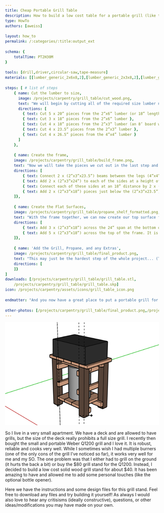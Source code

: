 ```yaml
---
title: Cheap Portable Grill Table
description: How to build a low cost table for a portable grill (like the Weber Q1200).
type: HowTo
authors: [aweiss]

layout: how_to
permalink: /:categories/:title:output_ext

schema: {
    totalTime: PT2H30M
}

tools: [drill,driver,circular-saw,tape-measure]
materials: [[lumber_generic_2x6x8,2],[lumber_generic_2x3x8,2],[lumber_generic_4x4x8,2],[screws_deck_1.5in,1]]

steps: [ # list of steps
    { name: Cut the lumber to size,
      image: /projects/carpentry/grill_table/cut_wood.png,
      text: "We will begin by cutting all of the required size lumber needed for the stand. While I used a circular saw for this step, I must say that I really wished I'd had a miter saw. This is especially useful for the 4x4 lumber because my circular saw cant cut deep enough to make it through in a single cut.",
      directions: [
        { text: Cut 5 x 20” pieces from the 2”x6” lumber (or 18” length if you don't want the top surface to overhang) },
        { text: Cut 3 x 18” pieces from the 2”x6” lumber },
        { text: Cut 4 x 18” pieces from the 2”x3” lumber (an 8’ board will produce 4 x 18” pieces plus a single board just about 23.5” after accounting for the kerf) },
        { text: Cut 4 x 23.5” pieces from the 2”x3” lumber },
        { text: Cut 4 x 26.5” pieces from the 4”x4” lumber }
      ]
    },

    { name: Create the frame,
    image: /projects/carpentry/grill_table/build_frame.png,
    text: "Now we will take the pieces we cut out in the last step and assemble the frame of the stand. Here we could drill pilot holes to be exact, but self tapping deck screws and a driver make quick work of the assembly.",
    directions: [
        { text: Connect 2 x (2”x3”x23.5”) beams between the legs (4”x4”x26.5” pieces) flush with (or slightly above) the top of the 4”x4” beams at a 23.5” distance to create two sides. },
        { text: Add 2 x (2”x3”x24”) to each of the sides at a height of 1.5” inches from the bottom of the 4”x4” beams. },
        { text: Connect each of these sides at an 18” distance by 2 x (2”x3”x18”) pieces at a height of 12” },
        { text: Add 2 x (2”x3”x18”) pieces just below the (2”x3”x23.5”) sections added in part A }
    ]},

    { name: Create the Flat Surfaces,
    image: /projects/carpentry/grill_table/propane_shelf_formatted.png,
    text: "With the frame together, we can now create our top surface for the grill bottom shelf which will hold the propane bottle. Again some self tapping deck screws and a driver make quick work of this job.",
    directions: [
        { text: Add 3 x (2”x3”x18”) across the 24” span at the bottom of the frame to create a flat surface between the legs.},
        { text: Add 5 x (2”x3”x18”) across the top of the frame. It is recommended these are only screwed into the (2”x3”x23.5”) cross-beams and NOT the 4”x4” legs. This provides for easier dissasembly for moving}
    ]},

    { name: 'Add the Grill, Propane, and any Extras',
    image: /projects/carpentry/grill_table/final_product.png,
    text: "This may just be the hardest step of the whole project... (This is sarcasm if that didn't make it across) You now have to place your grill on your beautiful new stand! A standard propane tank should fit nicely on the bottom shelf of the stand. While it is definitely optional, during this step I also added a bottle opener and some hook screws to mine to allow me to hang my grilling utensils and have a nice cold beer without having to go inside. These can be seen in the final product and should be placed wherever they fit best for your setup!",
    directions: [
    ]}
]
downloads: [/projects/carpentry/grill_table/grill_table.stl,
    /projects/carpentry/grill_table/grill_table.skp]
icon: /projects/carpentry/assets/icons/grill_table_icon.png

endmatter: "And you now have a great place to put a portable grill for small space living! Keep in mind that there are downloadable CAD (computer aided design) files for 3D viewing of this design near the top of this page. The *.stl files can be opened using the Windows 10 3D viewer and the *.skp files can be opened and edited using the sketchup cad software. Feel free to contact me with any necessary comments, questions, or clarifications!"

other-photos: [/projects/carpentry/grill_table/final_product.png,/projects/carpentry/grill_table/build_frame.png,/projects/carpentry/grill_table/propane_shelf.png]
---
```



<img src='/projects/carpentry/grill_table/grill_table.png' class='post_image' alt='small grill stand completed'>

So I live in a very small apartment. We have a deck and are allowed to have grills, but the size of the deck really prohibits a full size grill.
I recently then bought the small and portable Weber Q1200 grill and I love it. It is robust, reliable and cooks very well.
While I sometimes wish I had multiple burners (one of the only cons of the grill I've noticed so far), it works very well for me and my SO.
The one problem was that I either had to grill on the ground (it hurts the back a bit) or buy the $80 grill stand for the Q1200.
Instead, I decided to build a low cost solid wood grill stand for about $40. It has been amazing to have and allowed me to add some personal touches (like the optional bottle opener).

Here we have the instructions and some design files for this grill stand. 
Feel free to download any files and try building it yourself! 
As always I would also love to hear any critisisms (ideally constructive), questions, or other ideas/modifications you may have made on your own.
